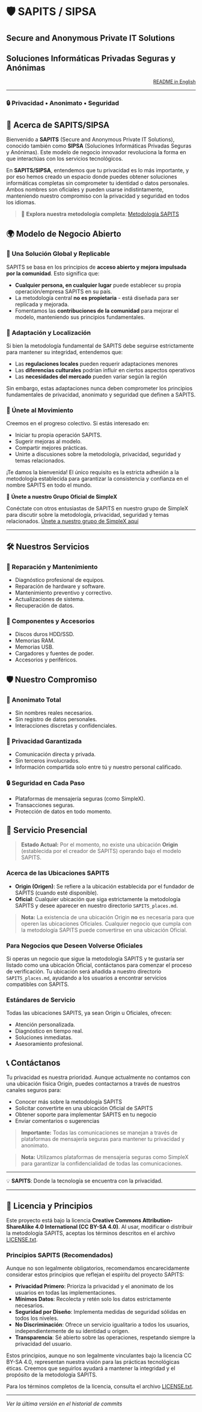 # 🛡️ SAPITS / SIPSA
## Secure and Anonymous Private IT Solutions
## Soluciones Informáticas Privadas Seguras y Anónimas

<div align="right" style="font-size: 0.9em; color: #666;">
  <a href="README.md">README in English</a>
</div>

---

### 🔒 Privacidad • Anonimato • Seguridad

## 🌟 Acerca de SAPITS/SIPSA

Bienvenido a **SAPITS** (Secure and Anonymous Private IT Solutions), conocido también como **SIPSA** (Soluciones Informáticas Privadas Seguras y Anónimas). Este modelo de negocio innovador revoluciona la forma en que interactúas con los servicios tecnológicos. 

En **SAPITS/SIPSA**, entendemos que tu privacidad es lo más importante, y por eso hemos creado un espacio donde puedes obtener soluciones informáticas completas sin comprometer tu identidad o datos personales. Ambos nombres son oficiales y pueden usarse indistintamente, manteniendo nuestro compromiso con la privacidad y seguridad en todos los idiomas.

> 📖 **Explora nuestra metodología completa**: [Metodología SAPITS](METHODOLOGY.es.md)

## 🌍 Modelo de Negocio Abierto

### 🚀 Una Solución Global y Replicable

SAPITS se basa en los principios de **acceso abierto y mejora impulsada por la comunidad**. Esto significa que:

- **Cualquier persona, en cualquier lugar** puede establecer su propia operación/empresa SAPITS en su país.
- La metodología central **no es propietaria** - está diseñada para ser replicada y mejorada.
- Fomentamos las **contribuciones de la comunidad** para mejorar el modelo, manteniendo sus principios fundamentales.

### 🔄 Adaptación y Localización

Si bien la metodología fundamental de SAPITS debe seguirse estrictamente para mantener su integridad, entendemos que:

- Las **regulaciones locales** pueden requerir adaptaciones menores
- Las **diferencias culturales** podrían influir en ciertos aspectos operativos
- Las **necesidades del mercado** pueden variar según la región

Sin embargo, estas adaptaciones nunca deben comprometer los principios fundamentales de privacidad, anonimato y seguridad que definen a SAPITS.

### 🤝 Únete al Movimiento

Creemos en el progreso colectivo. Si estás interesado en:
- Iniciar tu propia operación SAPITS.
- Sugerir mejoras al modelo.
- Compartir mejores prácticas.
- Unirte a discusiones sobre la metodología, privacidad, seguridad y temas relacionados.

¡Te damos la bienvenida! El único requisito es la estricta adhesión a la metodología establecida para garantizar la consistencia y confianza en el nombre SAPITS en todo el mundo.

💬 **Únete a nuestro Grupo Oficial de SimpleX**

Conéctate con otros entusiastas de SAPITS en nuestro grupo de SimpleX para discutir sobre la metodología, privacidad, seguridad y temas relacionados. [Únete a nuestro grupo de SimpleX aquí](https://smp14.simplex.im/g#aV2fsJ76J60x1iz2Rv0d37SJMZcW7pBQBdc58l0nU3U)

---

## 🛠️ Nuestros Servicios

### 🔧 Reparación y Mantenimiento
- Diagnóstico profesional de equipos.
- Reparación de hardware y software.
- Mantenimiento preventivo y correctivo.
- Actualizaciones de sistema.
- Recuperación de datos.

### 💾 Componentes y Accesorios
- Discos duros HDD/SSD.
- Memorias RAM.
- Memorias USB.
- Cargadores y fuentes de poder.
- Accesorios y periféricos.

## 🛡️ Nuestro Compromiso

### 🔄 Anonimato Total
- Sin nombres reales necesarios.
- Sin registro de datos personales.
- Interacciones discretas y confidenciales.

### 🤝 Privacidad Garantizada
- Comunicación directa y privada.
- Sin terceros involucrados.
- Información compartida solo entre tú y nuestro personal calificado.

### 🔒 Seguridad en Cada Paso
- Plataformas de mensajería seguras (como SimpleX).
- Transacciones seguras.
- Protección de datos en todo momento.

## 📍 Servicio Presencial

> **Estado Actual:** Por el momento, no existe una ubicación **Origin** (establecida por el creador de SAPITS) operando bajo el modelo SAPITS.

### Acerca de las Ubicaciones SAPITS

- **Origin (Origen)**: Se refiere a la ubicación establecida por el fundador de SAPITS (cuando esté disponible).
- **Oficial**: Cualquier ubicación que siga estrictamente la metodología SAPITS y desee aparecer en nuestro directorio `SAPITS_places.md`.

> **Nota:** La existencia de una ubicación Origin **no** es necesaria para que operen las ubicaciones Oficiales. Cualquier negocio que cumpla con la metodología SAPITS puede convertirse en una ubicación Oficial.

### Para Negocios que Deseen Volverse Oficiales

Si operas un negocio que sigue la metodología SAPITS y te gustaría ser listado como una ubicación Oficial, contáctanos para comenzar el proceso de verificación. Tu ubicación será añadida a nuestro directorio `SAPITS_places.md`, ayudando a los usuarios a encontrar servicios compatibles con SAPITS.

### Estándares de Servicio

Todas las ubicaciones SAPITS, ya sean Origin u Oficiales, ofrecen:
- Atención personalizada.
- Diagnóstico en tiempo real.
- Soluciones inmediatas.
- Asesoramiento profesional.

## 📞 Contáctanos

Tu privacidad es nuestra prioridad. Aunque actualmente no contamos con una ubicación física Origin, puedes contactarnos a través de nuestros canales seguros para:

- Conocer más sobre la metodología SAPITS
- Solicitar convertirte en una ubicación Oficial de SAPITS
- Obtener soporte para implementar SAPITS en tu negocio
- Enviar comentarios o sugerencias

> **Importante:** Todas las comunicaciones se manejan a través de plataformas de mensajería seguras para mantener tu privacidad y anonimato.

> **Nota:** Utilizamos plataformas de mensajería seguras como SimpleX para garantizar la confidencialidad de todas las comunicaciones.

---

💡 **SAPITS**: Donde la tecnología se encuentra con la privacidad.

---

## 📜 Licencia y Principios

Este proyecto está bajo la licencia **Creative Commons Attribution-ShareAlike 4.0 International (CC BY-SA 4.0)**. Al usar, modificar o distribuir la metodología SAPITS, aceptas los términos descritos en el archivo [LICENSE.txt](LICENSE.txt).

### Principios SAPITS (Recomendados)

Aunque no son legalmente obligatorios, recomendamos encarecidamente considerar estos principios que reflejan el espíritu del proyecto SAPITS:

- **Privacidad Primero**: Prioriza la privacidad y el anonimato de los usuarios en todas las implementaciones.
- **Mínimos Datos**: Recolecta y retén solo los datos estrictamente necesarios.
- **Seguridad por Diseño**: Implementa medidas de seguridad sólidas en todos los niveles.
- **No Discriminación**: Ofrece un servicio igualitario a todos los usuarios, independientemente de su identidad u origen.
- **Transparencia**: Sé abierto sobre las operaciones, respetando siempre la privacidad del usuario.

Estos principios, aunque no son legalmente vinculantes bajo la licencia CC BY-SA 4.0, representan nuestra visión para las prácticas tecnológicas éticas. Creemos que seguirlos ayudará a mantener la integridad y el propósito de la metodología SAPITS.

Para los términos completos de la licencia, consulta el archivo [LICENSE.txt](LICENSE.txt).

---

*Ver la última versión en el historial de commits*